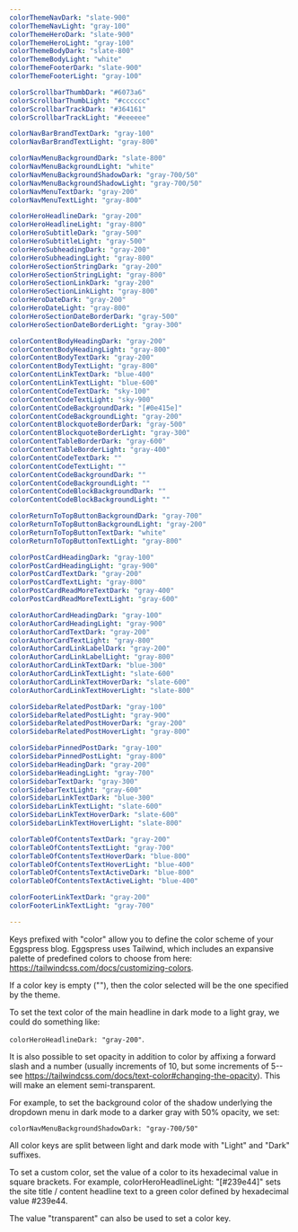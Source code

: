 ```yaml
---
colorThemeNavDark: "slate-900"
colorThemeNavLight: "gray-100"
colorThemeHeroDark: "slate-900"
colorThemeHeroLight: "gray-100"
colorThemeBodyDark: "slate-800"
colorThemeBodyLight: "white"
colorThemeFooterDark: "slate-900"
colorThemeFooterLight: "gray-100"

colorScrollbarThumbDark: "#6073a6"
colorScrollbarThumbLight: "#cccccc"
colorScrollbarTrackDark: "#364161"
colorScrollbarTrackLight: "#eeeeee"

colorNavBarBrandTextDark: "gray-100"
colorNavBarBrandTextLight: "gray-800"

colorNavMenuBackgroundDark: "slate-800"
colorNavMenuBackgroundLight: "white"
colorNavMenuBackgroundShadowDark: "gray-700/50"
colorNavMenuBackgroundShadowLight: "gray-700/50"
colorNavMenuTextDark: "gray-200"
colorNavMenuTextLight: "gray-800"

colorHeroHeadlineDark: "gray-200"
colorHeroHeadlineLight: "gray-800"
colorHeroSubtitleDark: "gray-500"
colorHeroSubtitleLight: "gray-500"
colorHeroSubheadingDark: "gray-200"
colorHeroSubheadingLight: "gray-800"
colorHeroSectionStringDark: "gray-200"
colorHeroSectionStringLight: "gray-800"
colorHeroSectionLinkDark: "gray-200"
colorHeroSectionLinkLight: "gray-800"
colorHeroDateDark: "gray-200"
colorHeroDateLight: "gray-800"
colorHeroSectionDateBorderDark: "gray-500"
colorHeroSectionDateBorderLight: "gray-300"

colorContentBodyHeadingDark: "gray-200"
colorContentBodyHeadingLight: "gray-800"
colorContentBodyTextDark: "gray-200"
colorContentBodyTextLight: "gray-800"
colorContentLinkTextDark: "blue-400"
colorContentLinkTextLight: "blue-600"
colorContentCodeTextDark: "sky-100"
colorContentCodeTextLight: "sky-900"
colorContentCodeBackgroundDark: "[#0e415e]"
colorContentCodeBackgroundLight: "gray-200"
colorContentBlockquoteBorderDark: "gray-500"
colorContentBlockquoteBorderLight: "gray-300"
colorContentTableBorderDark: "gray-600"
colorContentTableBorderLight: "gray-400"
colorContentCodeTextDark: ""
colorContentCodeTextLight: ""
colorContentCodeBackgroundDark: ""
colorContentCodeBackgroundLight: ""
colorContentCodeBlockBackgroundDark: ""
colorContentCodeBlockBackgroundLight: ""

colorReturnToTopButtonBackgroundDark: "gray-700"
colorReturnToTopButtonBackgroundLight: "gray-200"
colorReturnToTopButtonTextDark: "white"
colorReturnToTopButtonTextLight: "gray-800"

colorPostCardHeadingDark: "gray-100"
colorPostCardHeadingLight: "gray-900"
colorPostCardTextDark: "gray-200"
colorPostCardTextLight: "gray-800"
colorPostCardReadMoreTextDark: "gray-400"
colorPostCardReadMoreTextLight: "gray-600"

colorAuthorCardHeadingDark: "gray-100"
colorAuthorCardHeadingLight: "gray-900"
colorAuthorCardTextDark: "gray-200"
colorAuthorCardTextLight: "gray-800"
colorAuthorCardLinkLabelDark: "gray-200"
colorAuthorCardLinkLabelLight: "gray-800"
colorAuthorCardLinkTextDark: "blue-300"
colorAuthorCardLinkTextLight: "slate-600"
colorAuthorCardLinkTextHoverDark: "slate-600"
colorAuthorCardLinkTextHoverLight: "slate-800"

colorSidebarRelatedPostDark: "gray-100"
colorSidebarRelatedPostLight: "gray-900"
colorSidebarRelatedPostHoverDark: "gray-200"
colorSidebarRelatedPostHoverLight: "gray-800"

colorSidebarPinnedPostDark: "gray-100"
colorSidebarPinnedPostLight: "gray-800"
colorSidebarHeadingDark: "gray-200"
colorSidebarHeadingLight: "gray-700"
colorSidebarTextDark: "gray-300"
colorSidebarTextLight: "gray-600"
colorSidebarLinkTextDark: "blue-300"
colorSidebarLinkTextLight: "slate-600"
colorSidebarLinkTextHoverDark: "slate-600"
colorSidebarLinkTextHoverLight: "slate-800"

colorTableOfContentsTextDark: "gray-200"
colorTableOfContentsTextLight: "gray-700"
colorTableOfContentsTextHoverDark: "blue-800"
colorTableOfContentsTextHoverLight: "blue-400"
colorTableOfContentsTextActiveDark: "blue-800"
colorTableOfContentsTextActiveLight: "blue-400"

colorFooterLinkTextDark: "gray-200"
colorFooterLinkTextLight: "gray-700"

---
```


Keys prefixed with "color" allow you to define the color scheme of your Eggspress blog. Eggspress uses Tailwind, which includes an expansive palette of predefined colors to choose from here: https://tailwindcss.com/docs/customizing-colors.

If a color key is empty (""), then the color selected will be the one specified by the theme.

To set the text color of the main headline in dark mode to a light gray, we could do something like:

`colorHeroHeadlineDark: "gray-200"`.

It is also possible to set opacity in addition to color by affixing a forward slash and a number (usually increments of 10, but some increments of 5-- see https://tailwindcss.com/docs/text-color#changing-the-opacity). This will make an element semi-transparent.

For example, to set the background color of the shadow underlying the dropdown menu in dark mode to a darker gray with 50% opacity, we set:

`colorNavMenuBackgroundShadowDark: "gray-700/50"`

All color keys are split between light and dark mode with "Light" and "Dark" suffixes.

To set a custom color, set the value of a color to its hexadecimal value in square brackets. For example, colorHeroHeadlineLight: "[#239e44]" sets the site title / content headline text to a green color defined by hexadecimal value #239e44.

The value "transparent" can also be used to set a color key.